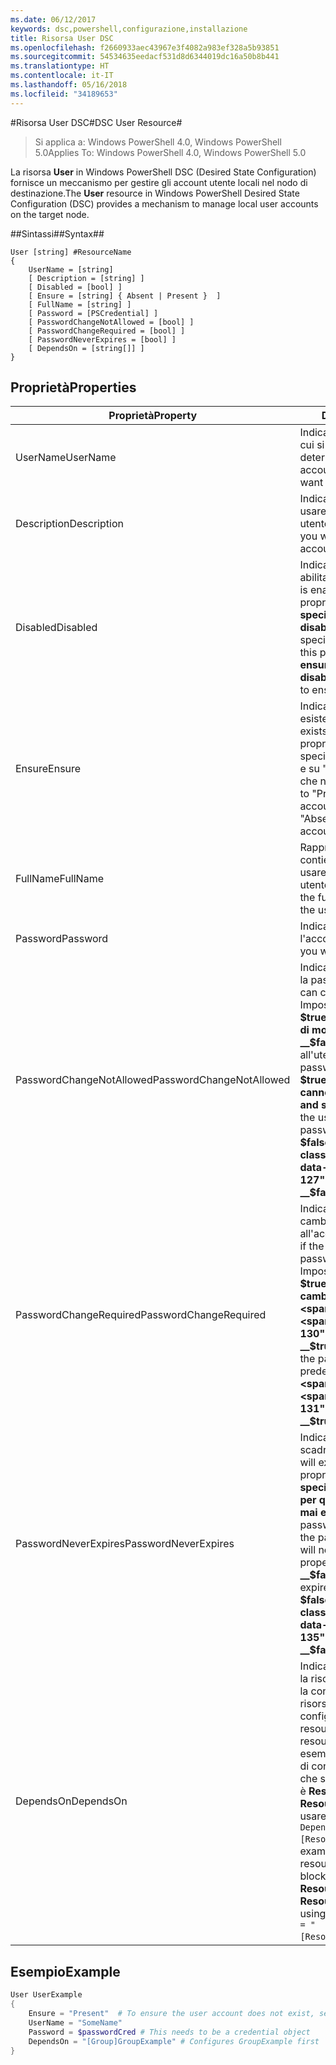 ```yaml
---
ms.date: 06/12/2017
keywords: dsc,powershell,configurazione,installazione
title: Risorsa User DSC
ms.openlocfilehash: f2660933aec43967e3f4082a983ef328a5b93851
ms.sourcegitcommit: 54534635eedacf531d8d6344019dc16a50b8b441
ms.translationtype: HT
ms.contentlocale: it-IT
ms.lasthandoff: 05/16/2018
ms.locfileid: "34189653"
---
```

#<a name="dsc-user-resource"></a><span data-ttu-id="b2c06-103">Risorsa User DSC#</span><span class="sxs-lookup"><span data-stu-id="b2c06-103">DSC User Resource#</span></span>


><span data-ttu-id="b2c06-104">Si applica a: Windows PowerShell 4.0, Windows PowerShell 5.0</span><span class="sxs-lookup"><span data-stu-id="b2c06-104">Applies To: Windows PowerShell 4.0, Windows PowerShell 5.0</span></span>


<span data-ttu-id="b2c06-105">La risorsa __User__ in Windows PowerShell DSC (Desired State Configuration) fornisce un meccanismo per gestire gli account utente locali nel nodo di destinazione.</span><span class="sxs-lookup"><span data-stu-id="b2c06-105">The __User__ resource in Windows PowerShell Desired State Configuration (DSC) provides a mechanism to manage local user accounts on the target node.</span></span>


##<a name="syntax"></a><span data-ttu-id="b2c06-106">Sintassi##</span><span class="sxs-lookup"><span data-stu-id="b2c06-106">Syntax##</span></span>

```
User [string] #ResourceName
{
    UserName = [string]
    [ Description = [string] ]
    [ Disabled = [bool] ]
    [ Ensure = [string] { Absent | Present }  ]
    [ FullName = [string] ]
    [ Password = [PSCredential] ]
    [ PasswordChangeNotAllowed = [bool] ]
    [ PasswordChangeRequired = [bool] ]
    [ PasswordNeverExpires = [bool] ]
    [ DependsOn = [string[]] ]
}
```

## <a name="properties"></a><span data-ttu-id="b2c06-107">Proprietà</span><span class="sxs-lookup"><span data-stu-id="b2c06-107">Properties</span></span>
|  <span data-ttu-id="b2c06-108">Proprietà</span><span class="sxs-lookup"><span data-stu-id="b2c06-108">Property</span></span>  |  <span data-ttu-id="b2c06-109">Description</span><span class="sxs-lookup"><span data-stu-id="b2c06-109">Description</span></span>   |
|---|---|
| <span data-ttu-id="b2c06-110">UserName</span><span class="sxs-lookup"><span data-stu-id="b2c06-110">UserName</span></span>| <span data-ttu-id="b2c06-111">Indica il nome dell'account per cui si vuole specificare un determinato stato.</span><span class="sxs-lookup"><span data-stu-id="b2c06-111">Indicates the account name for which you want to ensure a specific state.</span></span>|
| <span data-ttu-id="b2c06-112">Description</span><span class="sxs-lookup"><span data-stu-id="b2c06-112">Description</span></span>| <span data-ttu-id="b2c06-113">Indica la descrizione che si vuole usare per l'account utente.</span><span class="sxs-lookup"><span data-stu-id="b2c06-113">Indicates the description you want to use for the user account.</span></span>|
| <span data-ttu-id="b2c06-114">Disabled</span><span class="sxs-lookup"><span data-stu-id="b2c06-114">Disabled</span></span>| <span data-ttu-id="b2c06-115">Indica se l'account è abilitato.</span><span class="sxs-lookup"><span data-stu-id="b2c06-115">Indicates if the account is enabled.</span></span> <span data-ttu-id="b2c06-116">Impostare questa proprietà su __$true__ per specificare che l'account è disabilitato e su __$false__ per specificare che è abilitato.</span><span class="sxs-lookup"><span data-stu-id="b2c06-116">Set this property to __$true__ to ensure that this account is disabled, and set it to __$false__ to ensure that it is enabled.</span></span>|
| <span data-ttu-id="b2c06-117">Ensure</span><span class="sxs-lookup"><span data-stu-id="b2c06-117">Ensure</span></span>| <span data-ttu-id="b2c06-118">Indica se l'account esiste.</span><span class="sxs-lookup"><span data-stu-id="b2c06-118">Indicates if the account exists.</span></span> <span data-ttu-id="b2c06-119">Impostare questa proprietà su "Present" per specificare che l'account esiste e su "Absent" per specificare che non esiste.</span><span class="sxs-lookup"><span data-stu-id="b2c06-119">Set this property to "Present" to ensure that the account exists, and set it to "Absent" to ensure that the account does not exist.</span></span>|
| <span data-ttu-id="b2c06-120">FullName</span><span class="sxs-lookup"><span data-stu-id="b2c06-120">FullName</span></span>| <span data-ttu-id="b2c06-121">Rappresenta una stringa che contiene il nome completo da usare per l'account utente.</span><span class="sxs-lookup"><span data-stu-id="b2c06-121">Represents a string with the full name you want to use for the user account.</span></span>|
| <span data-ttu-id="b2c06-122">Password</span><span class="sxs-lookup"><span data-stu-id="b2c06-122">Password</span></span>| <span data-ttu-id="b2c06-123">Indica la password da usare per l'account.</span><span class="sxs-lookup"><span data-stu-id="b2c06-123">Indicates the password you want to use for this account.</span></span> |
| <span data-ttu-id="b2c06-124">PasswordChangeNotAllowed</span><span class="sxs-lookup"><span data-stu-id="b2c06-124">PasswordChangeNotAllowed</span></span>| <span data-ttu-id="b2c06-125">Indica se l'utente può modificare la password.</span><span class="sxs-lookup"><span data-stu-id="b2c06-125">Indicates if the user can change the password.</span></span> <span data-ttu-id="b2c06-126">Impostare questa proprietà su __$true__ per impedire all'utente di modificare la password e su __$false__ per consentire all'utente di modificare la password.</span><span class="sxs-lookup"><span data-stu-id="b2c06-126">Set this property to __$true__ to ensure that the user cannot change the password, and set it to __$false__ to allow the user to change the password.</span></span> <span data-ttu-id="b2c06-127">Il valore predefinito è __$false__.</span><span class="sxs-lookup"><span data-stu-id="b2c06-127">The default value is __$false__.</span></span>|
| <span data-ttu-id="b2c06-128">PasswordChangeRequired</span><span class="sxs-lookup"><span data-stu-id="b2c06-128">PasswordChangeRequired</span></span>| <span data-ttu-id="b2c06-129">Indica se l'utente dovrà cambiare la password all'accesso successivo.</span><span class="sxs-lookup"><span data-stu-id="b2c06-129">Indicates if the user must change the password at the next sign in.</span></span> <span data-ttu-id="b2c06-130">Impostare questa proprietà su __$true__ se l'utente deve cambiare la password.</span><span class="sxs-lookup"><span data-stu-id="b2c06-130">Set this property to __$true__ if the user must change the password.</span></span> <span data-ttu-id="b2c06-131">Il valore predefinito è __$true__.</span><span class="sxs-lookup"><span data-stu-id="b2c06-131">The default value is __$true__.</span></span>|
| <span data-ttu-id="b2c06-132">PasswordNeverExpires</span><span class="sxs-lookup"><span data-stu-id="b2c06-132">PasswordNeverExpires</span></span>| <span data-ttu-id="b2c06-133">Indica se la password scadrà.</span><span class="sxs-lookup"><span data-stu-id="b2c06-133">Indicates if the password will expire.</span></span> <span data-ttu-id="b2c06-134">Impostare questa proprietà su __$true__ per specificare che la password per questo utente non scade mai e su __$false__ se la password scade.</span><span class="sxs-lookup"><span data-stu-id="b2c06-134">To ensure that the password for this account will never expire, set this property to __$true__, and set it to __$false__ if the password will expire.</span></span> <span data-ttu-id="b2c06-135">Il valore predefinito è __$false__.</span><span class="sxs-lookup"><span data-stu-id="b2c06-135">The default value is __$false__.</span></span>|
| <span data-ttu-id="b2c06-136">DependsOn</span><span class="sxs-lookup"><span data-stu-id="b2c06-136">DependsOn</span></span> | <span data-ttu-id="b2c06-137">Indica che prima di configurare la risorsa è necessario eseguire la configurazione di un'altra risorsa.</span><span class="sxs-lookup"><span data-stu-id="b2c06-137">Indicates that the configuration of another resource must run before this resource is configured.</span></span> <span data-ttu-id="b2c06-138">Ad esempio, se l'ID del blocco script di configurazione della risorsa che si vuole eseguire per primo è __ResourceName__ e il tipo è __ResourceType__, la sintassi per usare questa proprietà è `DependsOn = "[ResourceType]ResourceName"`.</span><span class="sxs-lookup"><span data-stu-id="b2c06-138">For example, if the ID of the resource configuration script block that you want to run first is __ResourceName__ and its type is __ResourceType__, the syntax for using this property is `DependsOn = "[ResourceType]ResourceName"`.</span></span>|

## <a name="example"></a><span data-ttu-id="b2c06-139">Esempio</span><span class="sxs-lookup"><span data-stu-id="b2c06-139">Example</span></span>

```powershell
User UserExample
{
    Ensure = "Present"  # To ensure the user account does not exist, set Ensure to "Absent"
    UserName = "SomeName"
    Password = $passwordCred # This needs to be a credential object
    DependsOn = "[Group]GroupExample" # Configures GroupExample first
}
```